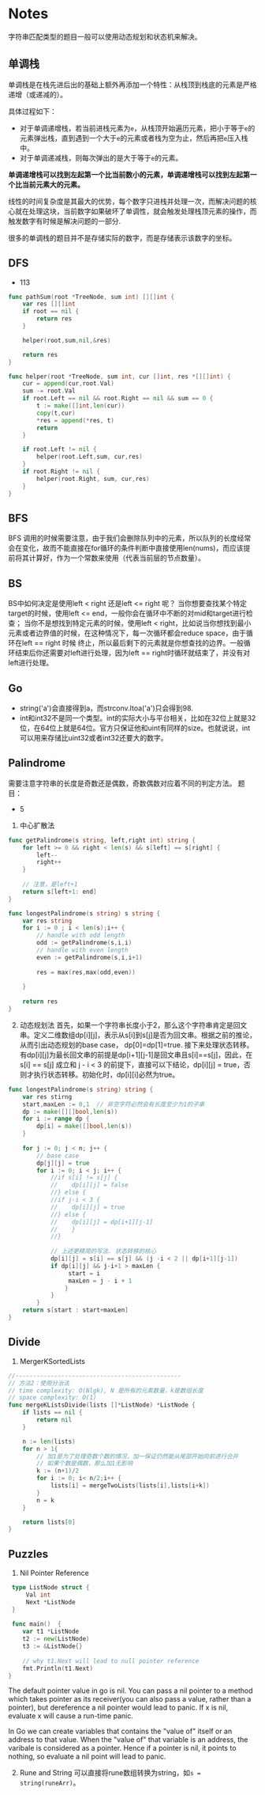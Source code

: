 # Notes

字符串匹配类型的题目一般可以使用动态规划和状态机来解决。


## 单调栈

单调栈是在栈先进后出的基础上额外再添加一个特性：从栈顶到栈底的元素是严格递增（或递减的）。

具体过程如下：
- 对于单调递增栈，若当前进栈元素为`e`，从栈顶开始遍历元素，把小于等于`e`的元素弹出栈，直到遇到一个大于`e`的元素或者栈为空为止，然后再把`e`压入栈中。
- 对于单调递减栈，则每次弹出的是大于等于`e`的元素。

**单调递增栈可以找到左起第一个比当前数小的元素，单调递增栈可以找到左起第一个比当前元素大的元素。**

线性的时间复杂度是其最大的优势，每个数字只进栈并处理一次，而解决问题的核心就在处理这块，当前数字如果破坏了单调性，就会触发处理栈顶元素的操作，而触发数字有时候是解决问题的一部分.

很多的单调栈的题目并不是存储实际的数字，而是存储表示该数字的坐标。


## DFS
- 113
```go
func pathSum(root *TreeNode, sum int) [][]int {
	var res [][]int
	if root == nil {
		return res
	}

	helper(root,sum,nil,&res)

	return res
}

func helper(root *TreeNode, sum int, cur []int, res *[][]int) {
	cur = append(cur,root.Val)
	sum -= root.Val
	if root.Left == nil && root.Right == nil && sum == 0 {
		t := make([]int,len(cur))
		copy(t,cur)
		*res = append(*res, t)
		return
	}

	if root.Left != nil {
		helper(root.Left,sum, cur,res)
	}
	if root.Right != nil {
		helper(root.Right, sum, cur,res)
	}
}
```
## BFS
BFS 调用的时候需要注意，由于我们会删除队列中的元素，所以队列的长度经常会在变化，故而不能直接在for循环的条件判断中直接使用len(nums)，而应该提前将其计算好，作为一个常数来使用（代表当前层的节点数量）。


## BS

BS中如何决定是使用left < right 还是left  <= right 呢？ 当你想要查找某个特定target的时候，使用left <= end，一般你会在循环中不断的对mid和target进行检查；
当你不是想找到特定元素的时候，使用left < right，比如说当你想找到最小元素或者边界值的时候，在这种情况下，每一次循环都会reduce space，由于循环在left == right 时候
终止，所以最后剩下的元素就是你想查找的边界。一般循环结束后你还需要对left进行处理，因为left == right时循环就结束了，并没有对left进行处理。

## Go
- string('a')会直接得到a，而strconv.Itoa('a')只会得到98.
- int和int32不是同一个类型。int的实际大小与平台相关，比如在32位上就是32位，在64位上就是64位。官方只保证他和uint有同样的size。也就说说，int可以用来存储比uint32或者int32还要大的数字。

## Palindrome
需要注意字符串的长度是奇数还是偶数，奇数偶数对应着不同的判定方法。
题目：
- 5
1. 中心扩散法
```go
func getPalindrome(s string, left,right int) string {
	for left >= 0 && right < len(s) && s[left] == s[right] {
		left--
		right++
    }
    
    // 注意，是left+1
    return s[left+1: end]
}

func longestPalindrome(s string) s string {
	var res string
	for i := 0 ; i < len(s);i++ {
		// handle with odd length
		odd := getPalindrome(s,i,i)
		// handle with even length 
		even := getPalindrome(s,i,i+1)
		
		res = max(res,max(odd,even))
		
    }
    
    return res
}

```

2. 动态规划法
首先，如果一个字符串长度小于2，那么这个字符串肯定是回文串。定义二维数组dp[i][j]，表示从s[i]到s[j]是否为回文串。根据之前的推论，从而引出动态规划的base case， dp[0]=dp[1]=true. 接下来处理状态转移。 
有dp[i][j]为最长回文串的前提是dp[i+1][j-1]是回文串且s[i]==s[j]，因此，在 s[i] == s[j] 成立和 j - i < 3 的前提下，直接可以下结论，dp[i][j] = true，否则才执行状态转移。初始化时，dp[i][i]必然为true。
```go
func longestPalindrome(s string) string {
	var res stirng
	start,maxLen := 0,1  // 非空字符必然会有长度至少为1的子串
	dp := make([][]bool,len(s))
	for i := range dp {
		dp[i] = make([]bool,len(s))
	}
	
    for j := 0; j < n; j++ {
    	// base case
    	dp[j][j] = true
        for i := 0; i < j; i++ {
            //if s[i] != s[j] {
            //    dp[i][j] = false
            //} else {
            //if j-i < 3 {
            //    dp[i][j] = true
            //} else {
            //    dp[i][j] = dp[i+1][j-1]
            //    }
            //}
        	
        	// 上述更精简的写法. 状态转移的核心
        	dp[i][j] = s[i] == s[j] && (j -i < 2 || dp[i+1][j-1])
            if dp[i][j] && j-i+1 > maxLen {
                 start = i
                 maxLen = j - i + 1
                }
            }
        }
    return s[start : start+maxLen]
}
```
   
## Divide
1. MergerKSortedLists

```go
//-----------------------------------------------
// 方法2：使用分治法
// time complexity: O(Nlgk), N 是所有的元素数量，k是数组长度
// space complexity: O(1)
func mergeKListsDivide(lists []*ListNode) *ListNode {
    if lists == nil {
        return nil
    }

    n := len(lists)
    for n > 1{
        // 加1是为了处理奇数个数的情况，加一保证仍然能从尾部开始向前进行合并
        // 如果个数是偶数，那么加1无影响
        k := (n+1)/2
        for i := 0; i< n/2;i++ {
            lists[i] = mergeTwoLists(lists[i],lists[i+k])
        }
        n = k
    }

    return lists[0]
}
```


## Puzzles
1. Nil Pointer Reference
```go
 type ListNode struct {
     Val int
     Next *ListNode
 }
 
 func main()  {
 	var t1 *ListNode
 	t2 := new(ListNode)
 	t3 := &ListNode{}
 	
 	// why t1.Next will lead to null pointer reference
 	fmt.Println(t1.Next)
}
```
The default pointer value in go is nil. You can pass a nil pointer to a method which takes pointer as its receiver(you can also pass a value, rather than a pointer), but dereference a nil pointer would lead to panic.
If x is nil, evaluate x will cause a run-time panic.

In Go we can create variables that contains the "value of" itself or an address to that value. When the "value of" that variable is an address, the varibale is considered as a pointer. Hence if a pointer is nil, it points to nothing, so evaluate a nil point will lead to panic.

2. Rune and String
可以直接将rune数组转换为string，如`s = string(runeArr)`。